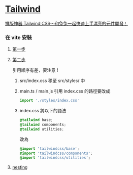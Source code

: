 # [Tailwind](https://tailwindcss.com/docs/guides)


[排版神器 Tailwind CSS～和兔兔一起快速上手漂亮的元件開發！](https://ithelp.ithome.com.tw/m/articles/10259296)


### 在 vite 安裝

1. [第一步](https://tailwindcss.com/docs/guides/vite)
1. [第二步](https://tailwindcss.com/docs/using-with-preprocessors)
    
    引用順序有差，要注意 !

    1. src/index.css 移至 src/styles/ 中
    1. main.ts / main.js 引用 index.css 的路徑要改成

        ```ts
        import './styles/index.css'
        ```
    1. index.css 將以下的語法

        ```css
        @tailwind base;
        @tailwind components;
        @tailwind utilities;
        ```

        改為

        ```css
        @import 'tailwindcss/base';
        @import 'tailwindcss/components';
        @import 'tailwindcss/utilities';
        ```

1. [nesting](https://tailwindcss.com/docs/using-with-preprocessors#nesting)
